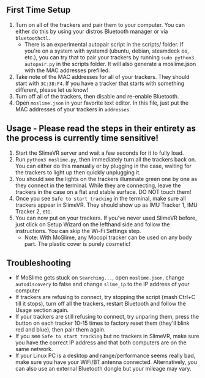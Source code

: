 ## First Time Setup
1. Turn on all of the trackers and pair them to your computer. You can either do this by using your distros Bluetooth manager or via `bluetoothctl`.
   - There is an experimental autopair script in the scripts/ folder. If you're on a system with systemd (ubuntu, debian, steamdeck os, etc.), you can try that to pair your trackers by running `sudo python3 autopair.py` in the scripts folder. It will also generate a moslime.json with the MAC addresses prefilled. 
2. Take note of the MAC addresses for all of your trackers. They should start with `3C:38:F4`. If you have a tracker that starts with something different, please let us know!
3. Turn off all of the trackers, then disable and re-enable Bluetooth.
4. Open `moslime.json` in your favorite text editor. In this file, just put the MAC addresses of your trackers in `addresses`. 

## Usage - Please read the steps in their entirety as the process is currently time sensitive!
1. Start the SlimeVR server and wait a few seconds for it to fully load.
2. Run `python3 moslime.py`, then immediately turn all the trackers back on. You can either do this manually or by plugging in the case, waiting for the trackers to light up then quickly unplugging it.
3. You should see the lights on the trackers illuminate green one by one as they connect in the terminal. While they are connecting, leave the trackers in the case on a flat and stable surface. DO NOT touch them!
4. Once you see `Safe to start tracking` in the terminal, make sure all trackers appear in SlimeVR. They should show up as IMU Tracker 1, IMU Tracker 2, etc.
5. You can now put on your trackers. If you've never used SlimeVR before, just click on Setup Wizard on the lefthand side and follow the instructions. You can skip the Wi-Fi Settings step.
   - Note: With MoSlime, any Mocopi tracker can be used on any body part. The plastic cover is purely cosmetic!

## Troubleshooting
 - If MoSlime gets stuck on `Searching...`, open `moslime.json`, change `autodiscovery` to false and change `slime_ip` to the IP address of your computer
 - If trackers are refusing to connect, try stopping the script (mash Ctrl+C till it stops), turn off all the trackers, restart Bluetooth and follow the Usage section again.
 - If your trackers are still refusing to connect, try unparing them, press the button on each tracker 10-15 times to factory reset them (they'll blink red and blue), then pair them again.
 - If you see `Safe to start tracking` but no trackers in SlimeVR, make sure you have the correct IP address and that both computers are on the same network.
 - If your Linux PC is a desktop and range/performance seems really bad, make sure you have your WiFi/BT antenna connected. Alternatively, you can also use an external Bluetooth dongle but your mileage may vary. 
